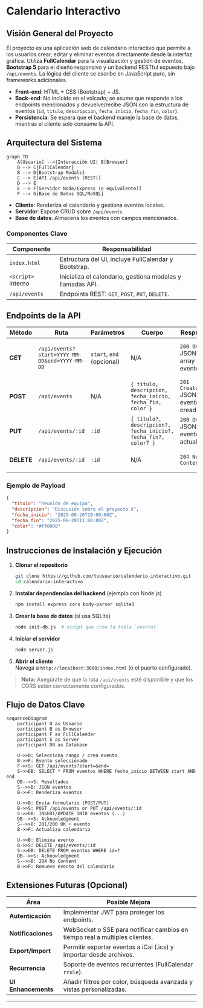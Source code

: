 # Calendario Interactivo

## Visión General del Proyecto
El proyecto es una aplicación web de calendario interactivo que permite a los usuarios crear, editar y eliminar eventos directamente desde la interfaz gráfica. Utiliza **FullCalendar** para la visualización y gestión de eventos, **Bootstrap 5** para el diseño responsivo y un backend RESTful expuesto bajo `/api/events`. La lógica del cliente se escribe en JavaScript puro, sin frameworks adicionales.

- **Front‑end**: HTML + CSS (Bootstrap) + JS.
- **Back‑end**: No incluido en el volcado; se asume que responde a los endpoints mencionados y devuelve/recibe JSON con la estructura de eventos (`id`, `titulo`, `descripcion`, `fecha_inicio`, `fecha_fin`, `color`).
- **Persistencia**: Se espera que el backend maneje la base de datos, mientras el cliente solo consume la API.

## Arquitectura del Sistema
```mermaid
graph TD
    A[Usuario] -->|Interacción UI| B[Browser]
    B --> C{FullCalendar}
    B --> D{Bootstrap Modals}
    C --> E[API /api/events (REST)]
    D --> E
    E --> F[Servidor Node/Express (o equivalente)]
    F --> G[Base de Datos SQL/NoSQL]
```

- **Cliente**: Renderiza el calendario y gestiona eventos locales.
- **Servidor**: Expose CRUD sobre `/api/events`.
- **Base de datos**: Almacena los eventos con campos mencionados.

### Componentes Clave
| Componente | Responsabilidad |
|------------|-----------------|
| `index.html` | Estructura del UI, incluye FullCalendar y Bootstrap. |
| `<script>` interno | Inicializa el calendario, gestiona modales y llamadas API. |
| `/api/events` | Endpoints REST: `GET`, `POST`, `PUT`, `DELETE`. |

## Endpoints de la API
| Método | Ruta | Parámetros | Cuerpo | Respuesta | Descripción |
|--------|------|------------|--------|-----------|-------------|
| **GET** | `/api/events?start=YYYY-MM-DD&end=YYYY-MM-DD` | `start`, `end` (opcional) | N/A | `200 OK` <br> JSON array de eventos | Recupera todos los eventos dentro del rango. |
| **POST** | `/api/events` | N/A | `{ titulo, descripcion, fecha_inicio, fecha_fin, color }` | `201 Created` <br> JSON evento creado | Crea un nuevo evento. |
| **PUT** | `/api/events/:id` | `:id` | `{ titulo?, descripcion?, fecha_inicio?, fecha_fin?, color? }` | `200 OK` <br> JSON evento actualizado | Actualiza un evento existente. |
| **DELETE** | `/api/events/:id` | `:id` | N/A | `204 No Content` | Elimina el evento especificado. |

### Ejemplo de Payload
```json
{
  "titulo": "Reunión de equipo",
  "descripcion": "Discusión sobre el proyecto X",
  "fecha_inicio": "2025-08-20T10:00:00Z",
  "fecha_fin": "2025-08-20T11:00:00Z",
  "color": "#ff0000"
}
```

## Instrucciones de Instalación y Ejecución
1. **Clonar el repositorio**  
   ```bash
   git clone https://github.com/tuusuario/calendario-interactivo.git
   cd calendario-interactivo
   ```

2. **Instalar dependencias del backend** (ejemplo con Node.js)  
   ```bash
   npm install express cors body-parser sqlite3
   ```

3. **Crear la base de datos** (si usa SQLite)  
   ```bash
   node init-db.js  # script que crea la tabla `eventos`
   ```

4. **Iniciar el servidor**  
   ```bash
   node server.js
   ```

5. **Abrir el cliente**  
   Navega a `http://localhost:3000/index.html` (o el puerto configurado).

> **Nota:** Asegúrate de que la ruta `/api/events` esté disponible y que los CORS estén correctamente configurados.

## Flujo de Datos Clave
```mermaid
sequenceDiagram
    participant U as Usuario
    participant B as Browser
    participant F as FullCalendar
    participant S as Server
    participant DB as Database

    U->>B: Selecciona rango / crea evento
    B->>F: Evento seleccionado
    F->>S: GET /api/events?start=&end=
    S->>DB: SELECT * FROM eventos WHERE fecha_inicio BETWEEN start AND end
    DB-->>S: Resultados
    S-->>B: JSON eventos
    B->>F: Renderiza eventos

    U->>B: Envía formulario (POST/PUT)
    B->>S: POST /api/events or PUT /api/events/:id
    S->>DB: INSERT/UPDATE INTO eventos (...)
    DB-->>S: Acknowledgment
    S-->>B: 201/200 OK + evento
    B->>F: Actualiza calendario

    U->>B: Elimina evento
    B->>S: DELETE /api/events/:id
    S->>DB: DELETE FROM eventos WHERE id=?
    DB-->>S: Acknowledgment
    S-->>B: 204 No Content
    B->>F: Remueve evento del calendario
```

## Extensiones Futuras (Opcional)
| Área | Posible Mejora |
|------|----------------|
| **Autenticación** | Implementar JWT para proteger los endpoints. |
| **Notificaciones** | WebSocket o SSE para notificar cambios en tiempo real a múltiples clientes. |
| **Export/Import** | Permitir exportar eventos a iCal (.ics) y importar desde archivos. |
| **Recurrencia** | Soporte de eventos recurrentes (FullCalendar `rrule`). |
| **UI Enhancements** | Añadir filtros por color, búsqueda avanzada y vistas personalizadas. |

---